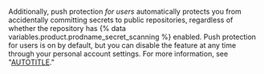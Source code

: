 Additionally, push protection _for users_ automatically protects you from accidentally committing secrets to public repositories, regardless of whether the repository has {% data variables.product.prodname_secret_scanning %} enabled. Push protection for users is on by default, but you can disable the feature at any time through your personal account settings. For more information, see "[AUTOTITLE](/code-security/secret-scanning/push-protection-for-users)."
